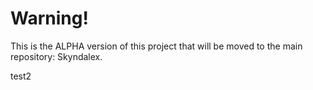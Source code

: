 # Warning!

This is the ALPHA version of this project that will be moved to the main repository: Skyndalex.

test2